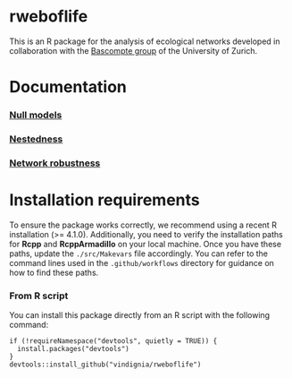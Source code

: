 # rweboflife
This is an R package for the analysis of ecological networks developed in collaboration with the [Bascompte group](https://www.bascompte.net/) of the University of Zurich.


# Documentation 

### [Null models](documents/null_models.md)

### [Nestedness](documents/nestedness.md)

### [Network robustness](documents/robustness.md)

# Installation requirements

To ensure the package works correctly, we recommend using a recent R installation (>= 4.1.0). Additionally, you need to verify the installation paths for **Rcpp** and **RcppArmadillo** on your local machine. Once you have these paths, update the `./src/Makevars` file accordingly. You can refer to the command lines used in the `.github/workflows` directory for guidance on how to find these paths.

### From R script 

You can install this package directly from an R script with the following command: 
```{R}
if (!requireNamespace("devtools", quietly = TRUE)) {
  install.packages("devtools")
}
devtools::install_github("vindignia/rweboflife")
```
